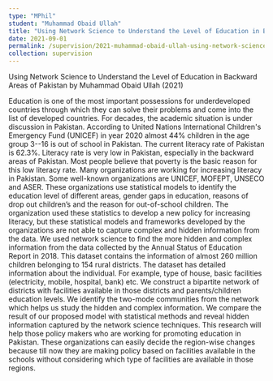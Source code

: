 ```yaml
---
type: "MPhil"
student: "Muhammad Obaid Ullah"
title: "Using Network Science to Understand the Level of Education in Backward Areas of Pakistan"
date: 2021-09-01
permalink: /supervision/2021-muhammad-obaid-ullah-using-network-science-to-understand-the-level-of-education-in-backward-areas-of-pakistan
collection: supervision
---
```

Using Network Science to Understand the Level of Education in Backward Areas of Pakistan by Muhammad Obaid Ullah (2021)

Education is one of the most important possessions for underdeveloped countries through which they can solve their problems and come into the list of developed countries.  For decades, the academic situation is under discussion in Pakistan. According to United Nations International Children's Emergency Fund (UNICEF) in year 2020  almost 44% children in the age group 3--16 is out of school  in Pakistan. The current literacy rate of Pakistan is 62.3%. Literacy rate is very low in Pakistan, especially in the backward areas of Pakistan. Most people believe that poverty is the basic reason for this low literacy rate. Many organizations are working for increasing literacy in Pakistan. Some well-known organizations are UNICEF, MOFEPT, UNSECO and ASER. These organizations use statistical models to identify the education level of different areas, gender gaps in education, reasons of drop out children’s and the reason for out-of-school children. The organization used these statistics to develop a new policy for increasing literacy, but these statistical models and frameworks developed by the organizations are not able to capture complex and hidden information from the data. We used network science to find the more hidden and complex information from the data collected by the Annual Status of Education Report in 2018. This dataset contains the information of almost 260 million children belonging to 154 rural districts. The dataset has detailed information about the individual. For example, type of house, basic facilities (electricity, mobile, hospital, bank) etc. We construct a bipartite network of districts with facilities available in those districts and parents/children education levels. We identify the two-mode communities from the network which helps us study the hidden and complex information. We compare the result of our proposed model with statistical methods and reveal hidden information captured by the network science techniques. This research will help those policy makers who are working for promoting education in Pakistan. These organizations can easily decide the region-wise changes because till now they are making policy based on facilities available in the schools without considering which type of facilities are available in those regions.
